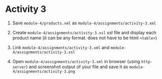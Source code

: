 # Activity 3

1. Save `module-4/products.xml` as `module-4/assignments/activity-3.xml`

2. Create `module-4/assignments/activity-3.xsl` xsl file and display each product name (it can be any format. does not have to be html `<table>`)

3. Link `module-4/assignments/activity-3.xml` and `module-4/assignments/activity-3.xsl`

4. Open `module-4/assignments/activity-3.xml` in browser (using `http-server`) and screenshot output of your file and save it as `module-4/assignments/activity-3.png`
